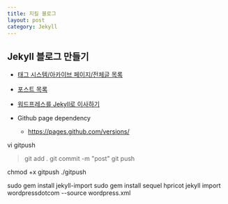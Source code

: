 ```yaml
---
title: 지킬 블로그
layout: post
category: Jekyll
---
```


## Jekyll 블로그 만들기
- [태그 시스템/아카이브 페이지/전체글 목록](http://halryang.net/tag-and-archive/)
- [포스트 목록](http://jekyllrb-ko.github.io/docs/posts/)
- [워드프레스를 Jekyll로 이사하기](http://ohyecloudy.com/pnotes/archives/moving-to-jekyll/)


- Github page dependency
  - https://pages.github.com/versions/

vi gitpush
> git add .
> git commit -m "post"
> git push

chmod +x gitpush
./gitpush

sudo gem install jekyll-import
sudo gem install sequel hpricot
jekyll import wordpressdotcom --source wordpress.xml
